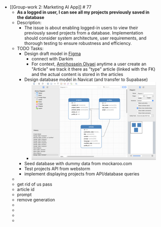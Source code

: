 - [[Group-work 2: Marketing AI App]] # 77
	- **As a logged in user, I can see all my projects previously saved in the database**
	- Description:
		- The issue is about enabling logged-in users to view their previously saved projects from a database. Implementation should consider system architecture, user requirements, and thorough testing to ensure robustness and efficiency.
	- TODO Tasks:
		- Design draft model in [Figma](https://www.figma.com/file/mDq6Oc71KJAspqes7aPDYW/Supabase?node-id=0-1&t=3MA8yyUPHeDRvuKn-0)
			- connect with Darkim
			- For context,  [Amirhossein Olyaei](https://www.figma.com/files/user/857409693651239481) anytime a user create an "Article" we track it there as "type" article (linked with the FK) and the actual  content is stored in the articles
		- Design database model in Navicat (and transfer to Supabase)
			- ![Screenshot 2023-03-29 at 1.58.53 PM.png](../assets/Screenshot_2023-03-29_at_1.58.53_PM_1680113907797_0.png)
		- Seed database with dummy data from mockaroo.com
		- Test projects API from webstorm
		- implement displaying projects from API/database queries
	-
	- get rid of us pass
	- article id
	- prompt
	- remove generation
	-
	-
	-
	-